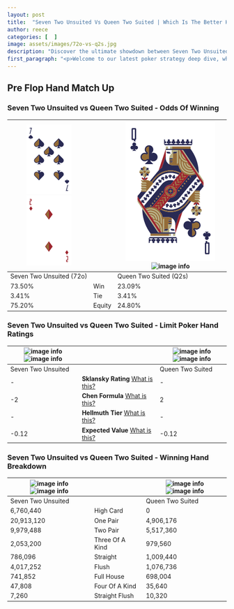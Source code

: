 ```yaml
---
layout: post
title:  "Seven Two Unsuited Vs Queen Two Suited | Which Is The Better Hand In Poker? A Complete Guide"
author: reece
categories: [  ]
image: assets/images/72o-vs-q2s.jpg
description: "Discover the ultimate showdown between Seven Two Unsuited and Queen Two Suited in poker! Uncover the odds, strategies, and scenarios where one hand triumphs over the other. Get ready to up your poker game with this thrilling analysis."
first_paragraph: "<p>Welcome to our latest poker strategy deep dive, where we're pitting two distinct hands against each other in a high-stakes showdown: Seven Two Unsuited vs Queen Two Suited.</p><p>In the dynamic world of poker, every decision counts, and knowing which hand holds the upper hand is key to your success at the table.</p><p>In this article, we'll dissect these two hands, explore the scenarios where one dominates the other, and equip you with the knowledge to make strategic choices that can tip the odds in your favor.</p><p>Get ready to unravel the intriguing dynamics of these poker hands and elevate your game to new heights.</p>"
---
```




[comment]: # (sp0)

## Pre Flop Hand Match Up

<div class="table hand-ratings" markdown="1"> 



### Seven Two Unsuited vs Queen Two Suited - Odds Of Winning


    
| ![image info](assets/images/hand1/7.png) ![image info](assets/images/hand1/2o.png) |  | ![image info](assets/images/hand2/q.png) ![image info](assets/images/hand2/2s.png) |
| -------- | -------- | -------- |
| Seven Two Unsuited (72o) |  | Queen Two Suited (Q2s) |
| 73.50% | Win | 23.09% |
| 3.41% | Tie | 3.41% |
| 75.20% | Equity | 24.80% |




[comment]: # (sp1)



### Seven Two Unsuited vs Queen Two Suited - Limit Poker Hand Ratings


    
| ![image info](https://www.riverpairs.com/assets/images/hand1/7.png) ![image info](https://www.riverpairs.com/assets/images/hand1/2o.png) |  | ![image info](https://www.riverpairs.com/assets/images/hand2/q.png) ![image info](https://www.riverpairs.com/assets/images/hand2/2s.png) |
| -------- | -------- | -------- |
| Seven Two Unsuited |  | Queen Two Suited |
| - | **Sklansky Rating** [What is this?](/sklansky-rating-explained) | - |
| -2 | **Chen Formula** [What is this?](/chen-formula-explained) | 2 |
| - | **Hellmuth Tier** [What is this?](/Hellmuth-tier-explained) | - |
| -0.12 | **Expected Value** [What is this?](/expected-value-explained) | -0.12 |




[comment]: # (sp2)



### Seven Two Unsuited vs Queen Two Suited - Winning Hand Breakdown


    
| ![image info](https://www.riverpairs.com/assets/images/hand1/7.png) ![image info](https://www.riverpairs.com/assets/images/hand1/2o.png) |  | ![image info](https://www.riverpairs.com/assets/images/hand2/q.png) ![image info](https://www.riverpairs.com/assets/images/hand2/2s.png) |
| -------- | -------- | -------- |
| Seven Two Unsuited |  | Queen Two Suited |
| 6,760,440 | High Card | 0 |
| 20,913,120 | One Pair | 4,906,176 |
| 9,979,488 | Two Pair | 5,517,360 |
| 2,053,200 | Three Of A Kind | 979,560 |
| 786,096 | Straight | 1,009,440 |
| 4,017,252 | Flush | 1,076,736 |
| 741,852 | Full House | 698,004 |
| 47,808 | Four Of A Kind | 35,640 |
| 7,260 | Straight Flush | 10,320 |




[comment]: # (sp3)



</div>

[comment]: # (sp4)



[comment]: # (sp5)

